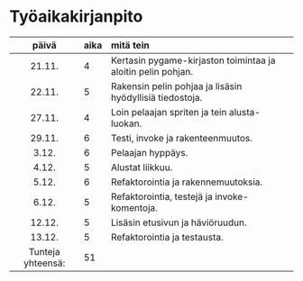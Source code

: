 # Työaikakirjanpito

| päivä | aika | mitä tein  |
| :----:|:-----| :-----|
| 21.11.| 4 | Kertasin pygame-kirjaston toimintaa ja aloitin pelin pohjan. |
| 22.11.| 5 | Rakensin pelin pohjaa ja lisäsin hyödyllisiä tiedostoja. |
| 27.11.| 4 | Loin pelaajan spriten ja tein alusta-luokan. |
| 29.11.| 6 | Testi, invoke ja rakenteenmuutos. |
| 3.12. | 6 | Pelaajan hyppäys. |
| 4.12. | 5 | Alustat liikkuu. |
| 5.12. | 6 | Refaktorointia ja rakennemuutoksia. |
| 6.12. | 5 | Refaktorointia, testejä ja invoke-komentoja. |
| 12.12. | 5 | Lisäsin etusivun ja häviöruudun. |
| 13.12. | 5 | Refaktorointia ja testausta. |
| Tunteja yhteensä: | 51 |
